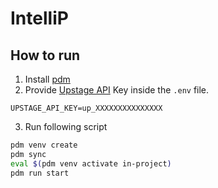 # IntelliP

## How to run
1. Install [pdm](https://pdm-project.org/en/latest/)
2. Provide [Upstage API](https://console.upstage.ai/) Key inside the `.env` file.
```
UPSTAGE_API_KEY=up_XXXXXXXXXXXXXXX
```
3. Run following script
```sh
pdm venv create
pdm sync
eval $(pdm venv activate in-project)
pdm run start
```
